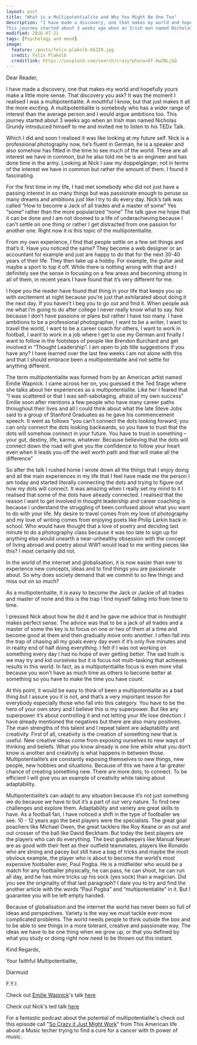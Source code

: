 ```yaml
---
layout: post
title: "What is a Multipotentialite and Why You Might Be One Too"
description: "I have made a discovery, one that makes my world and hopefully yours make a little more sense. That discovery you ask? It was the moment I realised I was a multipotentialite. A mouthful I know, but that just makes it all the more exciting. A multipotentialite is somebody who has a wider range of interest than the average person and I would argue ambitions too.
This journey started about 3 weeks ago when an Irish man named Nicholas Grundy introduced himself to me and invited me to listen to his TEDx Talk."
modified: 2016-07-21
tags: [Psychology and mood]
image:
  feature: /posts/felix-plakolb-66229.jpg
  credit: Felix Plakolb
  creditlink: https://unsplash.com/search/crazy?photo=0T-0wZNLjGQ
---
```


Dear Reader,

I have made a discovery, one that makes my world and hopefully yours make a little more sense. That discovery you ask? It was the moment I realised I was a multipotentialite. A mouthful I know, but that just makes it all the more exciting. A multipotentialite is somebody who has a wider range of interest than the average person and I would argue ambitions too.
This journey started about 3 weeks ago when an Irish man named Nicholas Grundy introduced himself to me and invited me to listen to his TEDx Talk.

Which I did and soon I realised it was like looking at my future self. Nick is a professional photography now, he’s fluent in German, he is a speaker and also somehow has fitted in the time to see much of the world. These are all interest we have in common, but he also told me he is an engineer and has done time in the army. Looking at Nick I saw my doppelgänger, not in terms of the interest we have in common but rather the amount of them. I found it fascinating.

For the first time in my life, I had met somebody who did not just have a passing interest in so many things but was passionate enough to peruse so many dreams and ambitions just like I try to do every day. Nick’s talk was called “How to become a Jack of all trades and a master of some” Yes “some” rather than the more popularized “none” The talk gave me hope that it can be done and I am not doomed to a life of underachieving because I can’t settle on one thing or rather I get distracted from one passion for another one. Right now it is this topic of the multipotentialite.

From my own experience, I find that people settle on a few set things and that’s it. Have you noticed the same? They become a web designer or an accountant for example and just are happy to do that for the next 30-40 years of their life. They then take up a hobby. For example, the guitar and maybe a sport to top it off. While there is nothing wrong with that and I definitely see the sense in focusing on a few areas and becoming strong in all of them, in recent years I have found that it’s very different for me.

I hope you the reader have found that thing in your life that keeps you up with excitement at night because you’re just that exhilarated about doing it the next day. If you haven’t I beg you to go out and find it. When people ask me what I’m going to do after college I never really know what to say. Not because I don’t have passions or plans but rather I have too many. I have ambitions to be a professional photographer, I want to be a writer, I want to travel the world, I want to be a career coach for others, I want to work in football, I want to work in a job where I get to use my German and finally I want to follow in the footsteps of people like Brendon Burchard and get involved in “Thought Leadership”. I am open to job title suggestions if you have any? I have learned over the last few weeks I am not alone with this and that I should embrace been a multipotentialite and not settle for anything different.

The term multipotentialite was formed from by an American artist named Emilie Wapnick. I came across her on, you guessed it the Ted Stage where she talks about her experiences as a multipotentialite. Like her I feared that “I was scattered or that I was self-sabotaging, afraid of my own success” Emilie soon after mentions a few people who have many career paths throughout their lives and all I could think about what the late Steve Jobs said to a group of Stanford Graduates as he gave his commencement speech. It went as follows “you can’t connect the dots looking forward; you can only connect the dots looking backwards, so you have to trust that the dots will somehow connect in your future. You have to trust in something – your gut, destiny, life, karma, whatever. Because believing that the dots will connect down the road will give you the confidence to follow your heart even when it leads you off the well worth path and that will make all the difference”

So after the talk I rushed home I wrote down all the things that I enjoy doing and all the main experiences in my life that I feel have made me the person I am today and started literally connecting the dots and trying to figure out how my dots will connect. It was amazing when I really set my mind to it I realised that some of the dots have already connected.
I realised that the reason I want to get involved in thought leadership and career coaching is because I understand the struggling of been confused about what you want to do with your life. My desire to travel comes from my love of photography and my love of writing comes from enjoying poets like Philip Larkin back in school. Who would have thought that a love of poetry and deciding last minute to do a photography class because it was too late to sign up for anything else would unearth a near-unhealthy obsession with the concept of living abroad and poetry about WW1 would lead to me writing pieces like this? I most certainly did not.

In the world of the internet and globalisation, it is now easier than ever to experience new concepts, ideas and to find things you are passionate about. So why does society demand that we commit to so few things and miss out on so much?

As a multipotentialite, it is easy to become the Jack or Jackie of all trades and master of none and this is the trap I find myself falling into from time to time.

I pressed Nick about how he did it and he gave me advice that in hindsight makes perfect sense. The advice was that to be a jack of all trades and a master of some the key is to focus on one or two of them at a time and become good at them and then gradually move onto another. I often fall into the trap of chasing all my goals every day even if it’s only five minutes and in reality end of half doing everything. I felt if I was not working on something every day I had no hope of ever getting better. The sad truth is we may try and kid ourselves but it is focus not multi-tasking that achieves results in this world. In fact, as a multipotentialite focus is even more vital because you won’t have as much time as others to become better at something so you have to make the time you have count.

At this point, it would be easy to think of been a multipotentialite as a bad thing but I assure you it is not, and that’s a very important lesson for everybody especially those who fall into this category. You have to be the hero of your own story and I believe this is my superpower. But like any superpower it’s about controlling it and not letting your life lose direction. I have already mentioned the negatives but there are also many positives.
The main strengths of this talent and I repeat talent are adaptability and creativity. First of all, creativity is the creation of something new that is useful. New creative ideas come from exposing ourselves to new ways of thinking and beliefs. What you know already is one line while what you don’t know is another and creativity is what happens in between those. Multipotentialite’s are constantly exposing themselves to new things, new people, new hobbies and situations. Because of this we have a far greater chance of creating something new. There are more dots, to connect. To be efficient I will give you an example of creativity while taking about adaptability.

Multipotentialite’s can adapt to any situation because it’s not just something we do because we have to but it’s a part of our very nature. To find new challenges and explore them. Adaptability and variety are great skills to have. As a football fan, I have noticed a shift in the type of footballer we see. 10 - 12 years ago the best players were the specialists. The great goal poachers like Michael Owen, the great tacklers like Roy Keane or an out and out crosser of the ball like David Beckham. But today the best players are the players who can do everything. The best goalkeepers like Manual Neuer are as good with their feet as their outfield teammates, players like Ronaldo who are strong and pacey but still have a bag of tricks and maybe the most obvious example, the player who is about to become the world’s most expensive footballer ever, Paul Pogba.  He is a midfielder who would be a match for any footballer physically, he can pass, he can shoot, he can run all day, and he has more tricks up his sock (yes sock) than a magician.
Did you see the originality of that last paragraph? I dare you to try and find the another article with the words “Paul Pogba” and “multipotentialite” in it. But I guarantee you will be left empty handed.

Because of globalisation and the internet the world has never been so full of ideas and perspectives. Variety is the way we must tackle ever more complicated problems. The world needs people to think outside the box and to be able to see things in a more tolerant, creative and passionate way. The ideas we have to be one thing when we grow up, or that you defined by what you study or doing right now need to be thrown out this instant.

Kind Regards,

Your faithful Multipotentialite,


Diarmuid

F.Y.I

Check out [Emilie Wapnick](https://twitter.com/emiliewapnick)'s talk [here](https://www.ted.com/talks/emilie_wapnick_why_some_of_us_don_t_have_one_true_calling?language=en)

Check out Nick's ted talk [here](https://www.youtube.com/watch?v=0wY0oTsQ9Lc)


For a fantastic podcast about the potential of multipotentialite's check out this episode call "[So Crazy it Just Might Work](https://www.thisamericanlife.org/radio-archives/episode/450/so-crazy-it-just-might-work?act=1#play)" from This American life about a Music techer trying to find a cure for a cancer with th power of music.
